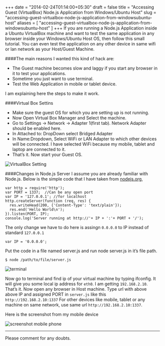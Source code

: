+++
date = "2014-02-24T01:14:00+05:30"
draft = false
title = "Accessing Guest (VirtualBox) Node.js Application from Windows/Ubuntu Host"
slug = "accessing-guest-virtualbox-node-js-application-from-windowsubuntu-host"
aliases = [
	"accessing-guest-virtualbox-node-js-application-from-windowsubuntu-host"
]
+++
If you are running a Node.js Application inside a Ubuntu VirtualBox machine and want to test the same application in any browser inside your Windows/Ubuntu Host OS, then follow this small tutorial. You can even test the application on any other device in same wifi or lan network as your Host/Guest Machine. 

####The main reasons I wanted this kind of hack are:
  - The Guest machine becomes slow and laggy if you start any browser in it to test your applications.
  - Sometime you just want to use terminal.
  - Test the Web Application in mobile or tablet device.
  
I am explaining here the steps to make it work.

####Virtual Box Settins
- Make sure the guest OS for which you are setting up is not running.
- Now Open Virtual Box Manager and Select the machine.
- Go to Settings -> Network -> Adapter 1(first tab). Network Adapter should be enabled here.
- In Attached to: DropDown select Bridged Adapter
- In Name:Dropdown, Select WiFi or LAN Adapter to which other devices will be connected. I have selected WiFi because my mobile, tablet and laptop are connected to it.
- That’s it. Now start your Guest OS.

<img src="http://i1370.photobucket.com/albums/ag256/kushdilip/virtualBox_zpsb165a320.png" alt="VirtualBox Setting" >

####Changes in Node.js Server
I assume you are already familiar with Node.js. Below is the simple code that I have taken from [nodejs.org](nodejs.org),

```
var http = require('http');
var PORT = 1337;  //Can be any open port
var IP = '127.0.0.1'; //for localhost
http.createServer(function (req, res) {
  res.writeHead(200, {'Content-Type': 'text/plain'});
  res.end('Hello World\n');
}).listen(PORT, IP);
console.log('Server running at http://'+ IP + ':'+ PORT + '/');
```

The only change we have to do here is assingn `0.0.0.0` to IP instead of standard `127.0.0.1`
```
var IP = '0.0.0.0';
```
Put the code in a file named server.js and run node server.js in it’s file path. 
```
$ node /path/to/file/server.js
```

<img src="http://i1370.photobucket.com/albums/ag256/kushdilip/serverrunning_zps12417819.png" alt="terminal" >

Now go to terminal and find ip of your virtual machine by typing ifconfig. It will give you some local ip address for `eth0`. I am getting `192.168.2.10`.
That’s it. Now open any browser in Host machine. Type url with above above IP and assigned PORT in `server.js` like this 
`http://192.168.2.10:1337`
For other devices like mobile, tablet or any machine on same network, use same url `http://192.168.2.10:1337`.

Here is the screenshot from my mobile device

<img src="http://i1370.photobucket.com/albums/ag256/kushdilip/3cf7e926-efad-470b-b02f-09383ce5b891_zps1a788487.png" alt="screenshot mobile phone" >

---
Please comment for any doubts.
